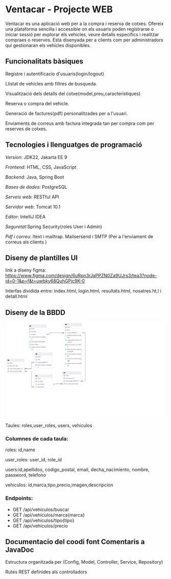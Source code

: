 # Ventacar - Projecte WEB

Ventacar es una aplicació web per a la compra i reserva de cotxes. Ofereix una plataforma sencilla i accessible on els usuaris poden registrarse o iniciar sessió per explorar els vehicles, veure detalls específics i realitzar compraes o reserves. Està disenyada per a clients com per administradors qui gestionaran els vehicles disponibles.


## **Funcionalitats bàsiques**

Registre i autentificacio d'usuaris(login/logout)

Llistat de vehicles amb filtres de busqueda.

Visualització dels detalls del cotxe(model,preu,caracteristiques)

Reserva o compra del vehicle.

Generació de factures(pdf) personalitzades per a l'usuari.

Enviaments de correus amb factura integrada tan per compra com per reserves de cotxes.


## **Tecnologies i llenguatges de programació**

*Version*: JDK22, Jakarta EE 9

*Frontend*: HTML, CSS, JavaScript

*Backend*: Java, Spring Boot

*Bases de dades*: PostgreSQL

*Serveis web*: RESTful API

*Servidor web*: Tomcat 10.1

*Editor*: IntelliJ IDEA

*Seguretat*:Spring Security(roles User i Admin)

*Pdf i correu*: Itext i mailtrap. Mailsersend i SMTP (Per a l'enviament de correus als clients
)


## **Diseny de plantilles UI**

link a diseny figma: https://www.figma.com/design/6uRpn3rJaPPZN0Za9UJrs3/tea3?node-id=0-1&p=f&t=uwbky68QuhGPjc9K-0

Interfas dividida entre: index.html, login.html, resultats.html, nosatres.ht,l i detall.html


## **Diseny de la BBDD**

![Diagrama de base de datos](https://github.com/elianiubo/ventacar/blob/main/src/main/assets/DBrelational.jpeg?raw=true)

Taules: roles,user_roles, users, vehiculos

### Columnes de cada taula:

roles: id,name

user_roles: user_id, role_id

users:id,apellidos, codigo_postal, email, decha_nacimiento, nombre, password, telefono

vehiculos: id,marca,tipo,precio,imagen,descripcion

### Endpoints:

- GET /api/vehículos/buscar
- GET /api/vehículos/marca{marca}
- GET /api/vehículos/tipo{tipo}
- GET /api/vehículos/precio

## **Documentacio del coodi font Comentaris a JavaDoc**

Estructura organitzada per (Config, Model, Controller, Service, Repository)

Rutes REST definides als controlladors
